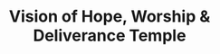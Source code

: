 ---
title: "Vision of Hope, Worship & Deliverance Temple"
url: /stone-mountain/vision-of-hope-worship-und-deliverance-temple/
shop: Allgemein
---